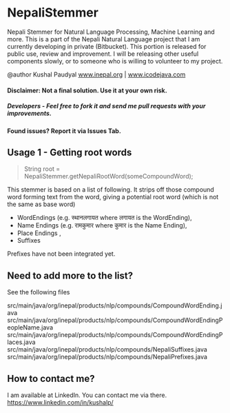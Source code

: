 # NepaliStemmer
Nepali Stemmer for Natural Language Processing, Machine Learning and more. This is a part of the Nepali Natural Language project that I am currently developing in private (Bitbucket). This portion is released for public use, review and improvement. I will be releasing other useful components slowly, or to someone who is willing to volunteer to my project.

@author Kushal Paudyal
www.inepal.org | www.icodejava.com

#### Disclaimer: Not a final solution. Use it at your own risk.
##### Developers - Feel free to fork it and send me pull requests with your improvements.
#### Found issues? Report it via Issues Tab.

## Usage 1 - Getting root words
<blockquote>String root = NepaliStemmer.getNepaliRootWord(someCompoundWord);</blockquote>

This stemmer is based on a list of following. It strips off those compound word forming text from the word, giving a potential root word (which is not the same as base word)
- WordEndings (e.g. स्थानलगायत where लगायत is the WordEnding),
- Name Endings (e.g. रामकुमार where कुमार is the Name Ending),
- Place Endings ,
- Suffixes



Prefixes have not been integrated yet.

## Need to add more to the list?
See the following files

src/main/java/org/inepal/products/nlp/compounds/CompoundWordEnding.java
src/main/java/org/inepal/products/nlp/compounds/CompoundWordEndingPeopleName.java
src/main/java/org/inepal/products/nlp/compounds/CompoundWordEndingPlaces.java
src/main/java/org/inepal/products/nlp/compounds/NepaliSuffixes.java
src/main/java/org/inepal/products/nlp/compounds/NepaliPrefixes.java

## How to contact me?
I am available at LinkedIn. You can contact me via there. https://www.linkedin.com/in/kushalp/

